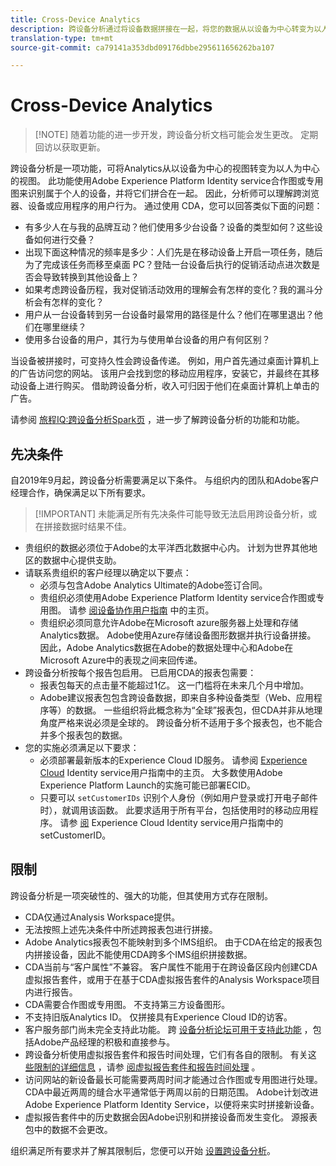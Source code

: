 ```yaml
---
title: Cross-Device Analytics
description: 跨设备分析通过将设备数据拼接在一起，将您的数据从以设备为中心转变为以人为中心。
translation-type: tm+mt
source-git-commit: ca79141a353dbd09176dbbe295611656262ba107

---
```



# Cross-Device Analytics

> [!NOTE] 随着功能的进一步开发，跨设备分析文档可能会发生更改。 定期回访以获取更新。

跨设备分析是一项功能，可将Analytics从以设备为中心的视图转变为以人为中心的视图。 此功能使用Adobe Experience Platform Identity service合作图或专用图来识别属于个人的设备，并将它们拼合在一起。 因此，分析师可以理解跨浏览器、设备或应用程序的用户行为。 通过使用 CDA，您可以回答类似下面的问题：

* 有多少人在与我的品牌互动？他们使用多少台设备？设备的类型如何？这些设备如何进行交叠？
* 出现下面这种情况的频率是多少：人们先是在移动设备上开启一项任务，随后为了完成该任务而移至桌面 PC？登陆一台设备后执行的促销活动点进次数是否会导致转换到其他设备上？
* 如果考虑跨设备历程，我对促销活动效用的理解会有怎样的变化？我的漏斗分析会有怎样的变化？
* 用户从一台设备转到另一台设备时最常用的路径是什么？他们在哪里退出？他们在哪里继续？
* 使用多台设备的用户，其行为与使用单台设备的用户有何区别？

当设备被拼接时，可变持久性会跨设备传递。 例如，用户首先通过桌面计算机上的广告访问您的网站。 该用户会找到您的移动应用程序，安装它，并最终在其移动设备上进行购买。 借助跨设备分析，收入可归因于他们在桌面计算机上单击的广告。

请参阅 [旅程IQ:跨设备分析Spark页](http://adobe.ly/aacda) ，进一步了解跨设备分析的功能和功能。

## 先决条件

自2019年9月起，跨设备分析需要满足以下条件。 与组织内的团队和Adobe客户经理合作，确保满足以下所有要求。

> [!IMPORTANT] 未能满足所有先决条件可能导致无法启用跨设备分析，或在拼接数据时结果不佳。

* 贵组织的数据必须位于Adobe的太平洋西北数据中心内。 计划为世界其他地区的数据中心提供支助。
* 请联系贵组织的客户经理以确定以下要点：
   * 必须与包含Adobe Analytics Ultimate的Adobe签订合同。
   * 贵组织必须使用Adobe Experience Platform Identity service合作图或专用图。 请参 [阅设备协作用户指南](https://docs.adobe.com/content/help/en/device-co-op/using/home.html) 中的主页。
   * 贵组织必须同意允许Adobe在Microsoft azure服务器上处理和存储Analytics数据。 Adobe使用Azure存储设备图形数据并执行设备拼接。 因此，Adobe Analytics数据在Adobe的数据处理中心和Adobe在Microsoft Azure中的表现之间来回传递。
* 跨设备分析按每个报告包启用。 已启用CDA的报表包需要：
   * 报表包每天的点击量不能超过1亿。 这一门槛将在未来几个月中增加。
   * Adobe建议报表包包含跨设备数据，即来自多种设备类型（Web、应用程序等）的数据。 一些组织将此概念称为“全球”报表包，但CDA并非从地理角度严格来说必须是全球的。 跨设备分析不适用于多个报表包，也不能合并多个报表包的数据。
* 您的实施必须满足以下要求：
   * 必须部署最新版本的Experience Cloud ID服务。 请参阅 [Experience Cloud](https://docs.adobe.com/content/help/en/id-service/using/home.html) Identity service用户指南中的主页。 大多数使用Adobe Experience Platform Launch的实施可能已部署ECID。
   * 只要可以 `setCustomerIDs` 识别个人身份（例如用户登录或打开电子邮件时），就调用该函数。 此要求适用于所有平台，包括使用时的移动应用程序。 请参 [阅](https://docs.adobe.com/content/help/en/id-service/using/id-service-api/methods/setcustomerids.html) Experience Cloud Identity service用户指南中的setCustomerID。

## 限制

跨设备分析是一项突破性的、强大的功能，但其使用方式存在限制。

* CDA仅通过Analysis Workspace提供。
* 无法按照上述先决条件中所述跨报表包进行拼接。
* Adobe Analytics报表包不能映射到多个IMS组织。 由于CDA在给定的报表包内拼接设备，因此不能使用CDA跨多个IMS组织拼接数据。
* CDA当前与“客户属性”不兼容。 客户属性不能用于在跨设备区段内创建CDA虚拟报告套件，或用于在基于CDA虚拟报告套件的Analysis Workspace项目内进行报告。
* CDA需要合作图或专用图。 不支持第三方设备图形。
* 不支持旧版Analytics ID。 仅拼接具有Experience Cloud ID的访客。
* 客户服务部门尚未完全支持此功能。 跨 [设备分析论坛可用于支持此功能](https://forums.adobe.com/community/experience-cloud/analytics-cloud/analytics/cross-device-analytics/overview) ，包括Adobe产品经理的积极和直接参与。
* 跨设备分析使用虚拟报告套件和报告时间处理，它们有各自的限制。 有关这 [些限制的详细信息](../vrs/vrs-about.md) ，请参 [阅虚拟报告套件和报告时间处理](../vrs/vrs-report-time-processing.md) 。
* 访问网站的新设备最长可能需要两周时间才能通过合作图或专用图进行处理。 CDA中最近两周的缝合水平通常低于两周以前的日期范围。 Adobe计划改进Adobe Experience Platform Identity Service，以便将来实时拼接新设备。
* 虚拟报告套件中的历史数据会因Adobe识别和拼接设备而发生变化。 源报表包中的数据不会更改。

组织满足所有要求并了解其限制后，您便可以开始 [设置跨设备分析](cda-setup.md)。
